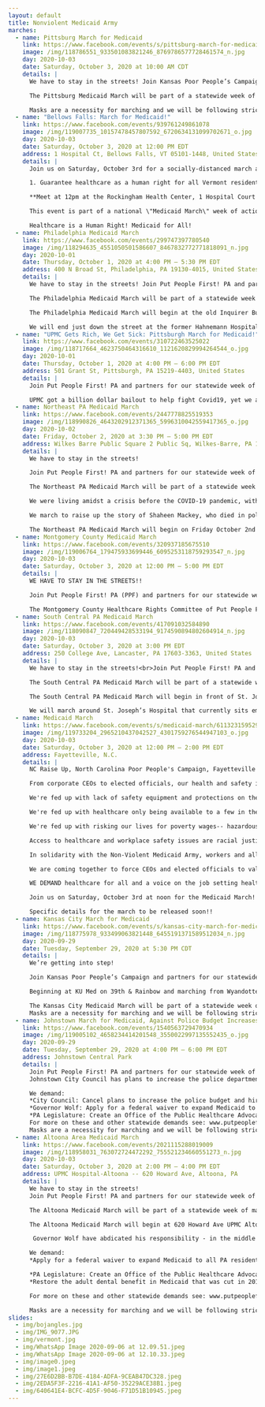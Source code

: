 ```yaml
---
layout: default
title: Nonviolent Medicaid Army
marches:
  - name: Pittsburg March for Medicaid
    link: https://www.facebook.com/events/s/pittsburg-march-for-medicaid/750671165479904/
    image: /img/118786551_933501083821246_8769786577728461574_n.jpg
    day: 2020-10-03
    date: Saturday, October 3, 2020 at 10:00 AM CDT
    details: |
      We have to stay in the streets! Join Kansas Poor People’s Campaign and partners for our statewide week of action: Medicaid Marches!

      The Pittsburg Medicaid March will be part of a statewide week of marches across KS and across the country with the Nonviolent Medicaid Army.

      Masks are a necessity for marching and we will be following strict safety and social distancing protocols.
  - name: "Bellows Falls: March for Medicaid!"
    link: https://www.facebook.com/events/939761249861078
    image: /img/119007735_10157478457807592_6720634131099702671_o.jpg
    day: 2020-10-03
    date: Saturday, October 3, 2020 at 12:00 PM EDT
    address: 1 Hospital Ct, Bellows Falls, VT 05101-1448, United States
    details: |
      Join us on Saturday, October 3rd for a socially-distanced march and rally demanding Governor Scott:

      1. Guarantee healthcare as a human right for all Vermont residents, regardless of income or immigration status.  2. Cut the state's contract with OneCare, an unaccountable for-profit company siphoning off millions in Medicaid funding that should be spent on people's healthcare.

      **Meet at 12pm at the Rockingham Health Center, 1 Hospital Court in Bellows Falls**

      This event is part of a national \"Medicaid March\" week of action organized by the Nonviolent Medicaid Army with events in Vermont, Pennsylvania, North Carolina and Kansas. Our goal is to build the movement for healthcare and demand an end to state violence in all of its forms, including the 189k people -- disproportionately poor and people of color -- who have died from COVID19 at the hands of a government more committed to bailing out corporations than keeping people safe, and the 700 people who were dying every day in this country from poverty before the pandemic even started.

      Healthcare is a Human Right! Medicaid for All!
  - name: Philadelphia Medicaid March
    link: https://www.facebook.com/events/299747397780540
    image: /img/118294635_4551050501586607_8467832772771818091_n.jpg
    day: 2020-10-01
    date: Thursday, October 1, 2020 at 4:00 PM – 5:30 PM EDT
    address: 400 N Broad St, Philadelphia, PA 19130-4015, United States
    details: |
      We have to stay in the streets! Join Put People First! PA and partners for our statewide week of action: Medicaid Marches!

      The Philadelphia Medicaid March will be part of a statewide week of marches across PA and across the country with the Nonviolent Medicaid Army!

      The Philadelphia Medicaid March will begin at the old Inquirer Building at 400 N. Broad St. The city is spending $300 million to renovate the building for the new Police Headquarters. 

      We will end just down the street at the former Hahnemann Hospital that also sits empty. However in this case owner Joel Freedman is preparing to sell the building to a real estate developer to create high end condos. Mayor Kenney, Health Commissioner Thomas Farley and Governor Wolf have abdicated their responsibility - in the middle of a pandemic and global economic crisis - to re-open closed hospitals like Hahnemann and bring them under public control.
  - name: "UPMC Gets Rich, We Get Sick: Pittsburgh March for Medicaid!"
    link: https://www.facebook.com/events/310722463525022
    image: /img/118717664_4623750464316610_1121620829994264544_o.jpg
    day: 2020-10-01
    date: Thursday, October 1, 2020 at 4:00 PM – 6:00 PM EDT
    address: 501 Grant St, Pittsburgh, PA 15219-4403, United States
    details: |
      Join Put People First! PA and partners for our statewide week of action: Medicaid Marches!

      UPMC got a billion dollar bailout to help fight Covid19, yet we are no closer to stopping the pandemic in Allegheny County and thousands of us are unemployed, uninsured, and behind on rent.
  - name: Northeast PA Medicaid March
    link: https://www.facebook.com/events/2447778825519353
    image: /img/118990826_4643202912371365_5996310042559417365_o.jpg
    day: 2020-10-02
    date: Friday, October 2, 2020 at 3:30 PM – 5:00 PM EDT
    address: Wilkes Barre Public Square 2 Public Sq, Wilkes-Barre, PA 18701
    details: |
      We have to stay in the streets!

      Join Put People First! PA and partners for our statewide week of action: Medicaid Marches!

      The Northeast PA Medicaid March will be part of a statewide week of marches across PA and across the country with the Nonviolent Medicaid Army! 

      We were living amidst a crisis before the COVID-19 pandemic, with millions of Americans uninsured or underinsured, and hundreds dying from poverty-related causes each day. The pandemic has exacerbated this crisis, as staggering numbers of us face unemployment and uncertainty about the future. It doesn’t have to be this way! But in order to change it, we must organize across our differences and demand it!

      We march to raise up the story of Shaheen Mackey, who died in police custody during a medical emergency in Wilkes Barre. We march for all those who have been victims of state violence including the nearly 190,000 and counting dead from the coronavirus pandemic. 

      The Northeast PA Medicaid March will begin on Friday October 2nd at 3:30 pm at the Public Square in Wilkes Barre and then march to the Police Headquarters and end at the County Assistance Office.
  - name: Montgomery County Medicaid March
    link: https://www.facebook.com/events/320937185675510
    image: /img/119006764_179475933699446_6095253118759293547_n.jpg
    day: 2020-10-03
    date: Saturday, October 3, 2020 at 12:00 PM – 5:00 PM EDT
    details: |
      WE HAVE TO STAY IN THE STREETS!!

      Join Put People First! PA (PPF) and partners for our statewide week of action: Medicaid Marches!

      The Montgomery County Healthcare Rights Committee of Put People First! PA will be holding a car caravan on Saturday October 3rd, as part of a statewide week of “Medicaid Marches” across Pennsylvania and across the country with the Nonviolent Medicaid Army!
  - name: South Central PA Medicaid March
    link: https://www.facebook.com/events/417091032584890
    image: /img/118090847_720449428533194_9174590894802604914_n.jpg
    day: 2020-10-03
    date: Saturday, October 3, 2020 at 3:00 PM EDT
    address: 250 College Ave, Lancaster, PA 17603-3363, United States
    details: |
      We have to stay in the streets!<br>Join Put People First! PA and partners for our statewide week of action: Medicaid Marches!

      The South Central PA Medicaid March will be part of a statewide week of marches across PA and across the country with the Nonviolent Medicaid Army!

      The South Central PA Medicaid March will begin in front of St. Joseph’s hospital at 250 College Ave, Lancaster, PA. UPMC received one of the largest Covid-19 relief packages, has $6 BILLION dollars in reserve, and recently wrote legislation that was passed nearly unanimously by our state legislature that will grant healthcare profiteers like UPMC & Penn Medicine LGH $500 MILLION of our tax dollars plus control over our nursing home facilities, based on regions, we are concerned about who will be in charge of the nursing home facilities in South Central PA given we have a significant elderly population in our region. 

      We will march around St. Joseph’s Hospital that currently sits empty, sharing information and powerful testimonies along the way. Despite having grounds to hold UPMC accountable for their actions and harm done to our communities, people in power are allowing them to sell the property to a real estate developer to create primarily luxury housing and boutiques while people are suffering and dying in Lancaster County Prison, sleeping on the streets, and facing homelessness. Pennsylvania state legislators, Mayor Sorace, Lancaster City Council (if they pass the rezoning petition), and Governor Wolf have abdicated their responsibility - in the middle of a pandemic and global economic crisis - to re-open closed hospitals like St. Joseph’s hospital and bring them under public control.
  - name: Medicaid March
    link: https://www.facebook.com/events/s/medicaid-march/611323159529146/
    image: /img/119733204_2965210437042527_4301759276544947103_o.jpg 
    day: 2020-10-03
    date: Saturday, October 3, 2020 at 12:00 PM – 2:00 PM EDT
    address: Fayetteville, N.C.
    details: |
      NC Raise Up, North Carolina Poor People's Campaign, Fayetteville PACT, and Action NC are coming together to demand HEALTHCARE FOR ALL AND WORKER SAFETY! 

      From corporate CEOs to elected officials, our health and safety is being ignored on and off the job. Workers are the experts on the problems and the solutions of our lives. 

      We're fed up with lack of safety equipment and protections on the job. 

      We're fed up with healthcare only being available to a few in the wealthiest country in the world. 

      We're fed up with risking our lives for poverty wages-- hazardous work deserves hazard pay! 

      Access to healthcare and workplace safety issues are racial justice issues. Low wage workers are disproportionately Black and Brown people AND a disproportionate number of Black and Brown people do not have access to healthcare. 

      In solidarity with the Non-Violent Medicaid Army, workers and allies are taking action across the country the last week of September. 

      We are coming together to force CEOs and elected officials to value people's health over corporate profits. 

      WE DEMAND healthcare for all and a voice on the job setting health and safety standards. 

      Join us on Saturday, October 3rd at noon for the Medicaid March!

      Specific details for the march to be released soon!!
  - name: Kansas City March for Medicaid
    link: https://www.facebook.com/events/s/kansas-city-march-for-medicaid/401361201173255/
    image: /img/118775978_933499063821448_6455191371589512034_n.jpg 
    day: 2020-09-29
    date: Tuesday, September 29, 2020 at 5:30 PM CDT
    details: |
      We’re getting into step!

      Join Kansas Poor People’s Campaign and partners for our statewide week of action: Medicaid Marches!

      Beginning at KU Med on 39th & Rainbow and marching from Wyandotte County into Johnson County, we will be raising the alarm about the economic and healthcare injustices and inequities in our metro area! No more siphoning resources from the poor to help the rich get richer! We won’t be silent anymore!

      The Kansas City Medicaid March will be part of a statewide week of marches across KS and across the country with the Nonviolent Medicaid Army. 
      Masks are a necessity for marching and we will be following strict safety and social distancing protocols.
  - name: Johnstown March for Medicaid, Against Police Budget Increases
    link: https://www.facebook.com/events/1540563729470934
    image: /img/119005102_4658234414201548_3550022997135552435_o.jpg 
    day: 2020-09-29
    date: Tuesday, September 29, 2020 at 4:00 PM – 6:00 PM EDT
    address: Johnstown Central Park
    details: |
      Join Put People First! PA and partners for our statewide week of action: Medicaid Marches!
      Johnstown City Council has plans to increase the police department's budget by $250,000 and hire new officers, at a time when the city can barely balance its budget and despite the department's track record of violence. We don't need more cops! We need our city and state elected leaders to put our tax dollars into healthcare, housing, Covid19 testing, and other resources for poor and dispossessed people to get through this crisis! 

      We demand:
      *City Council: Cancel plans to increase the police budget and hire new officers. Put that money into forming a crisis response team of healthcare and social workers in situations where police are not needed.
      *Governor Wolf: Apply for a federal waiver to expand Medicaid to all PA residents in the midst of the pandemic and global economic depression in which 1.5 million people in PA are losing employer-based insurance.
      *PA Legislature: Create an Office of the Public Healthcare Advocate, a state office that fights for the healthcare rights of our people! Restore the adult dental benefit in Medicaid that was cut in 2011
      For more on these and other statewide demands see: www.putpeoplefirstpa.org/coronavirus
      Masks are a necessity for marching and we will be following strict safety and social distancing protocols.
  - name: Altoona Area Medicaid March
    link: https://www.facebook.com/events/2021115288019009
    image: /img/118958031_763072724472292_755521234660551273_n.jpg 
    day: 2020-10-03
    date: Saturday, October 3, 2020 at 2:00 PM – 4:00 PM EDT
    address: UPMC Hospital-Altoona -- 620 Howard Ave, Altoona, PA
    details: |
      We have to stay in the streets!
      Join Put People First! PA and partners for our statewide week of action: Medicaid Marches!

      The Altoona Medicaid March will be part of a statewide week of marches across PA and across the country with the Nonviolent Medicaid Army!

      The Altoona Medicaid March will begin at 620 Howard Ave UPMC Altoona and end at the Heritage Plaza.

       Governor Wolf have abdicated his responsibility - in the middle of a pandemic and global economic crisis - to re-open closed hospitals like Hahnemann and bring them under public control. 

      We demand:
      *Apply for a federal waiver to expand Medicaid to all PA residents in the midst of the pandemic and global economic depression in which 1.5 million people in PA are losing employer-based insurance

      *PA Legislature: Create an Office of the Public Healthcare Advocate, a state office that fights for the healthcare rights of our people! 
      *Restore the adult dental benefit in Medicaid that was cut in 2011

      For more on these and other statewide demands see: www.putpeoplefirstpa.org/coronavirus

      Masks are a necessity for marching and we will be following strict safety and social distancing protocols.
slides:
  - img/bojangles.jpg
  - img/IMG_9077.JPG
  - img/vermont.jpg
  - img/WhatsApp Image 2020-09-06 at 12.09.51.jpeg
  - img/WhatsApp Image 2020-09-06 at 12.10.33.jpeg
  - img/image0.jpeg
  - img/image1.jpeg
  - img/27E6D2BB-B7DE-4184-ADFA-9CEAB47DC328.jpeg
  - img/2EDA5F3F-2216-41A1-AF50-35229ACE38B1.jpeg
  - img/640641E4-BCFC-4D5F-9046-F71D51B10945.jpeg 
---
```


